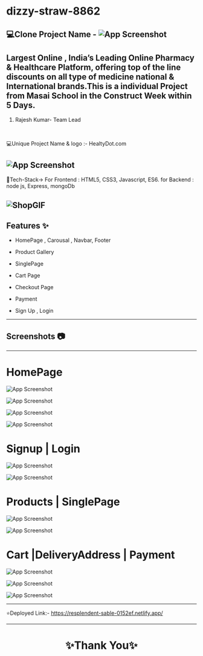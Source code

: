 # dizzy-straw-8862
 💻Clone Project Name -  ![App Screenshot](https://postimg.cc/47LhYp7N)
---

Largest Online , India’s Leading Online Pharmacy & Healthcare Platform, offering top of the line discounts on all type of medicine national & International brands.This is a individual Project from Masai School in the Construct Week within 5 Days.
---
1. Rajesh Kumar- Team Lead


<br>

💻Unique Project Name & logo :- HealtyDot.com  

![App Screenshot]()
---
 💫Tech-Stack->
For Frontend : HTML5, CSS3, Javascript, ES6.
for Backend : node js, Express, mongoDb 


![ShopGIF]()
---
## Features ✨

- HomePage , Carousal  , Navbar, Footer

- Product Gallery

- SinglePage

- Cart Page

- Checkout Page

- Payment 

- Sign Up , Login 

---
## Screenshots 📷
---

# HomePage

![App Screenshot]()

![App Screenshot]()

![App Screenshot]()

![App Screenshot]()

# Signup | Login

![App Screenshot]()

![App Screenshot]()

# Products | SinglePage

![App Screenshot]()

![App Screenshot]()

# Cart |DeliveryAddress | Payment 

![App Screenshot]()

![App Screenshot]()

![App Screenshot]()

---
⭐Deployed Link:- https://resplendent-sable-0152ef.netlify.app/


----
<h1 align="center">✨Thank You✨</h1>


